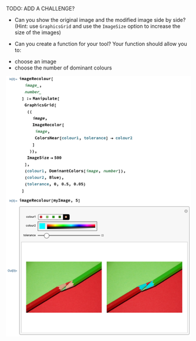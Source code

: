 TODO: ADD A CHALLENGE?

 - Can you show the original image and the modified image side by side? (Hint: use `GraphicsGrid` and use the `ImageSize` option to increase the size of the images)

 - Can you create a function for your tool?
Your function should allow you to:
+ choose an image
+ choose the number of dominant colours

![Pencil Manipulate (ii)](images/PencilManipulate2.png)